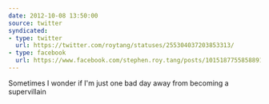 ```yaml
---
date: 2012-10-08 13:50:00
source: twitter
syndicated:
- type: twitter
  url: https://twitter.com/roytang/statuses/255304037203853313/
- type: facebook
  url: https://www.facebook.com/stephen.roy.tang/posts/10151877558588912
---
```


Sometimes I wonder if I'm just one bad day away from becoming a supervillain